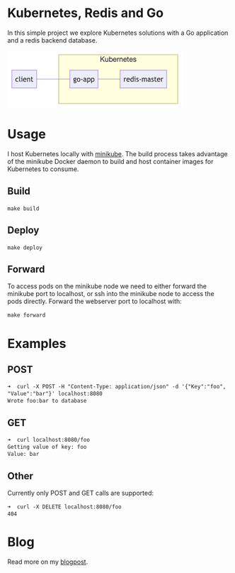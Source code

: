 # Kubernetes, Redis and Go

In this simple project we explore Kubernetes solutions with a Go application and a redis backend database.  

![mermaid](mermaid.png)

# Usage

I host Kubernetes locally with [minikube](https://github.com/kubernetes/minikube). The build process takes advantage of the minikube Docker daemon to build and host container images for Kubernetes to consume.


## Build
```
make build
```

## Deploy
```
make deploy
```

## Forward
To access pods on the minikube node we need to either forward the minikube port to localhost, or ssh into the minikube node to access the pods directly. Forward the webserver port to localhost with:

```
make forward
```

# Examples

## POST
```
➜  curl -X POST -H "Content-Type: application/json" -d '{"Key":"foo", "Value":"bar"}' localhost:8080
Wrote foo:bar to database
```

## GET
```
➜  curl localhost:8080/foo
Getting value of key: foo
Value: bar
```

## Other

Currently only POST and GET calls are supported:

```
➜  curl -X DELETE localhost:8080/foo
404
```

# Blog
Read more on my [blogpost](https://eriksnartland.no/post/2020-12-23-simple-app/).